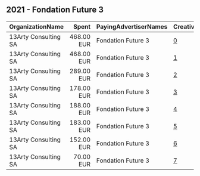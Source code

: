 ## 2021 - Fondation Future 3 
|OrganizationName|Spent|PayingAdvertiserNames|CreativeUrls|Impressions|Genders|AgeBrackets|CountryCodes|BillingAddresses|CandidateBallotInformation|
|:---|---:|:---|:---|---:|:---|:---|:---|:---|:---|
|13Arty Consulting SA|468.00 EUR|Fondation Future 3|[0](https://www.snap.com/political-ads/asset/642200168bffe45b0c11f3569cc56bb44b8981be4cfef0514b37dd66307449f0?mediaType=mp4)|232,774||18+|switzerland|"Gouttes d'Or 92,Neuchâtel,2000,CH"|Initiative Suisse libre de pesticides de synthese|
|13Arty Consulting SA|468.00 EUR|Fondation Future 3|[1](https://www.snap.com/political-ads/asset/f9f893b2ca467199e4e07d78e5cf6e2c79cdd052e10a673864172aaa6de3935d?mediaType=mp4)|218,977||18+|switzerland|"Gouttes d'Or 92,Neuchâtel,2000,CH"|Initiative Suisse libre de pesticides de synthese|
|13Arty Consulting SA|289.00 EUR|Fondation Future 3|[2](https://www.snap.com/political-ads/asset/da829537b95f0cd66d0e3b160ffb1c762348ca92fee79cc4c687642795d7bada?mediaType=mp4)|135,917||18+|switzerland|"Gouttes d'Or 92,Neuchâtel,2000,CH"|Initiative Suisse libre de pesticides de synthese|
|13Arty Consulting SA|178.00 EUR|Fondation Future 3|[3](https://www.snap.com/political-ads/asset/5e496f70c511e171a2eb4a6a95727feb62b37896730ddad228defb7bc8553792?mediaType=mp4)|109,222||18+|switzerland|"Gouttes d'Or 92,Neuchâtel,2000,CH"|Initiative Suisse libre de pesticides de synthese|
|13Arty Consulting SA|188.00 EUR|Fondation Future 3|[4](https://www.snap.com/political-ads/asset/30b640dbe83682f69a410ddff5c1ef4260ce8184a50bd46aaa98d4aa44c368b4?mediaType=mp4)|99,531||18+|switzerland|"Gouttes d'Or 92,Neuchâtel,2000,CH"|Initiative Suisse libre de pesticides de synthese|
|13Arty Consulting SA|183.00 EUR|Fondation Future 3|[5](https://www.snap.com/political-ads/asset/b4f237af7197777001ebc01ae76a63c8e257214333296bfb5ee52052ae2dc040?mediaType=mp4)|90,920||18+|switzerland|"Gouttes d'Or 92,Neuchâtel,2000,CH"|Initiative Suisse libre de pesticides de synthese|
|13Arty Consulting SA|152.00 EUR|Fondation Future 3|[6](https://www.snap.com/political-ads/asset/9a72d4fda5a20c49b65b5c6eb015a57a5f234ac347326440a6f37bf0b5dd413d?mediaType=mp4)|84,001||18+|switzerland|"Gouttes d'Or 92,Neuchâtel,2000,CH"|Initiative Suisse libre de pesticides de synthese|
|13Arty Consulting SA|70.00 EUR|Fondation Future 3|[7](https://www.snap.com/political-ads/asset/90f67e9b3e27c0805ea00773181e94f75723559ffa0193f6eb33bdb0e21b2c14?mediaType=mp4)|41,785||18+|switzerland|"Gouttes d'Or 92,Neuchâtel,2000,CH"|Initiative Suisse libre de pesticides de synthese|
